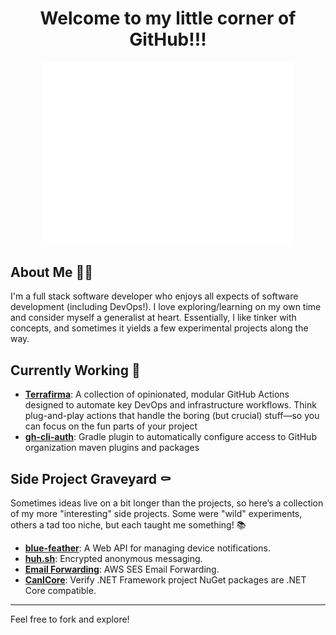 <div align="center">
  <h1>Welcome to my little corner of GitHub!!!</h1>
	<img src="welcome.webp" alt="welcome" width=400 />
</div>

## About Me 🧑‍💻

I'm a full stack software developer who enjoys all expects of software development (including DevOps!). I love exploring/learning on my own time and consider myself a generalist at heart. Essentially, I like tinker with concepts, and sometimes it yields a few experimental projects along the way.

## Currently Working 🔨

- **[Terrafirma](https://github.com/adelinosousa/terrafirma)**: A collection of opinionated, modular GitHub Actions designed to automate key DevOps and infrastructure workflows. Think plug-and-play actions that handle the boring (but crucial) stuff—so you can focus on the fun parts of your project
- **[gh-cli-auth](https://github.com/adelinosousa/gh-cli-auth)**: Gradle plugin to automatically configure access to GitHub organization maven plugins and packages

## Side Project Graveyard ⚰️

Sometimes ideas live on a bit longer than the projects, so here’s a collection of my more "interesting" side projects. Some were "wild" experiments, others a tad too niche, but each taught me something! 📚

- **[blue-feather](https://github.com/adelinosousa/blue-feather)**: A Web API for managing device notifications.
- **[huh.sh](https://github.com/adelinosousa/huh.sh)**: Encrypted anonymous messaging.
- **[Email Forwarding](https://github.com/adelinosousa/demos/tree/main/EmailForwarding)**: AWS SES Email Forwarding.
- **[CanICore](https://github.com/adelinosousa/canicore)**: Verify .NET Framework project NuGet packages are .NET Core compatible.

---

Feel free to fork and explore!
